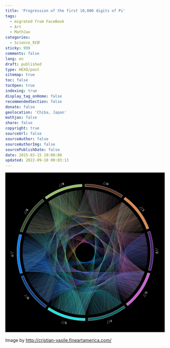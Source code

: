 ```yaml
---
title: 'Progression of the first 10,000 digits of Pi'
tags:
  - migrated from FaceBook
  - Art
  - MathJax
categories:
  - Science_科学
sticky: 999
comments: false
lang: en
draft: published
type: HEXO/post
sitemap: true
toc: false
tocOpen: true
indexing: true
display_tag_onHome: false
recommendedSection: false
donate: false
geolocation: 'Chiba, Japan'
mathjax: false
share: false
copyright: true
sourceUrl: false
sourceAuthor: false
sourceAuthorImg: false
sourcePublishDate: false
date: 2015-03-15 19:00:00
updated: 2022-09-10 00:03:13
---
```

![This image shows the progression of the first 10,000 digits of Pi.](./Progression-of-the-first-10-000-digits-of-Pi/11056898_1062384213782589_3481745163693392684_n.png)

Image by http://cristian-vasile.fineartamerica.com/
